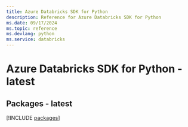 ```yaml
---
title: Azure Databricks SDK for Python
description: Reference for Azure Databricks SDK for Python
ms.date: 09/17/2024
ms.topic: reference
ms.devlang: python
ms.service: databricks
---
```

# Azure Databricks SDK for Python - latest
## Packages - latest
[!INCLUDE [packages](databricks-index.md)]